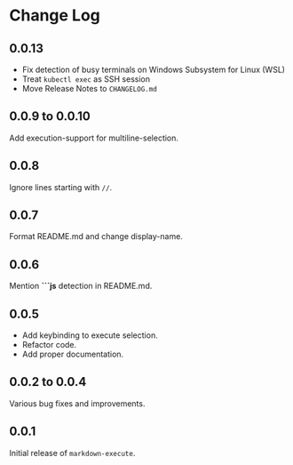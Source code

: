 # Change Log

## 0.0.13

- Fix detection of busy terminals on Windows Subsystem for Linux (WSL)
- Treat `kubectl exec` as SSH session
- Move Release Notes to `CHANGELOG.md`

## 0.0.9 to 0.0.10

Add execution-support for multiline-selection.

## 0.0.8

Ignore lines starting with `//`.

## 0.0.7

Format README.md and change display-name.

## 0.0.6

Mention **\`\`\`js** detection in README.md.

## 0.0.5

- Add keybinding to execute selection.
- Refactor code.
- Add proper documentation.

## 0.0.2 to 0.0.4

Various bug fixes and improvements.

## 0.0.1

Initial release of `markdown-execute`.
